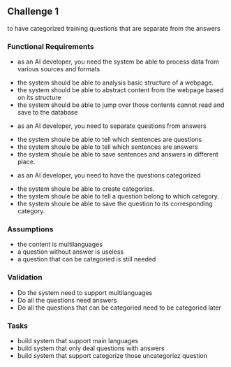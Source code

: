 ## Challenge 1
to have categorized training questions that are separate from the answers

### Functional Requirements
- as an AI developer, you need the system be able to process data from various sources and formats
 + the system should be able to analysis basic structure of a webpage.
 + the system should be able to abstract content from the webpage based on its structure
 + the system should be able to jump over those contents cannot read and save to the database
- as an AI developer, you need to separate questions from answers
 + the system shoule be able to tell which sentences are questions
 + the system shoule be able to tell which sentences are answers
 + the system shoule be able to save sentences and answers in different place.
- as an AI developer, you need to have the questions categorized
 + the system shoule be able to create categories.
 + the system shoule be able to tell a question belong to which category.
 + the system shoule be able to save the question to its corresponding category.

### Assumptions
- the content is multilanguages
- a question without answer is useless
- a question that can be categoried is still needed
### Validation
- Do the system need to support multilanguages
- Do all the questions need answers
- Do all the questions that can be categoried need to be categoried later

### Tasks
- build system that support main languages
- build system that only deal questions with answers
- build system that support categorize those uncategoriez question